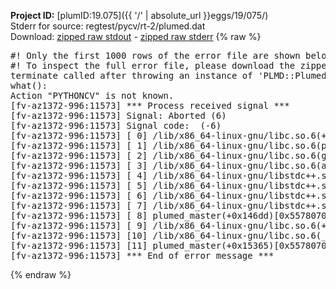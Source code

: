 **Project ID:** [plumID:19.075]({{ '/' | absolute_url }}eggs/19/075/)  
Stderr for source:  regtest/pycv/rt-2/plumed.dat   
Download: [zipped raw stdout](plumed.dat.plumed_master.stdout.txt.zip) - [zipped raw stderr](plumed.dat.plumed_master.stderr.txt.zip) 
{% raw %}
<pre>
#! Only the first 1000 rows of the error file are shown below
#! To inspect the full error file, please download the zipped raw stderr file above
terminate called after throwing an instance of 'PLMD::Plumed::Exception'
what():
Action "PYTHONCV" is not known.
[fv-az1372-996:11573] *** Process received signal ***
[fv-az1372-996:11573] Signal: Aborted (6)
[fv-az1372-996:11573] Signal code:  (-6)
[fv-az1372-996:11573] [ 0] /lib/x86_64-linux-gnu/libc.so.6(+0x45330)[0x7f450c045330]
[fv-az1372-996:11573] [ 1] /lib/x86_64-linux-gnu/libc.so.6(pthread_kill+0x11c)[0x7f450c09eb2c]
[fv-az1372-996:11573] [ 2] /lib/x86_64-linux-gnu/libc.so.6(gsignal+0x1e)[0x7f450c04527e]
[fv-az1372-996:11573] [ 3] /lib/x86_64-linux-gnu/libc.so.6(abort+0xdf)[0x7f450c0288ff]
[fv-az1372-996:11573] [ 4] /lib/x86_64-linux-gnu/libstdc++.so.6(+0xa5ff5)[0x7f450c4a5ff5]
[fv-az1372-996:11573] [ 5] /lib/x86_64-linux-gnu/libstdc++.so.6(+0xbb0da)[0x7f450c4bb0da]
[fv-az1372-996:11573] [ 6] /lib/x86_64-linux-gnu/libstdc++.so.6(_ZSt10unexpectedv+0x0)[0x7f450c4a5a55]
[fv-az1372-996:11573] [ 7] /lib/x86_64-linux-gnu/libstdc++.so.6(+0xa5a6f)[0x7f450c4a5a6f]
[fv-az1372-996:11573] [ 8] plumed_master(+0x146dd)[0x55780708c6dd]
[fv-az1372-996:11573] [ 9] /lib/x86_64-linux-gnu/libc.so.6(+0x2a1ca)[0x7f450c02a1ca]
[fv-az1372-996:11573] [10] /lib/x86_64-linux-gnu/libc.so.6(__libc_start_main+0x8b)[0x7f450c02a28b]
[fv-az1372-996:11573] [11] plumed_master(+0x15365)[0x55780708d365]
[fv-az1372-996:11573] *** End of error message ***
</pre>
{% endraw %}
